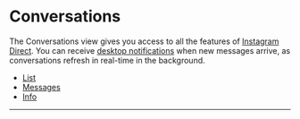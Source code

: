 # Conversations

The Conversations view gives you access to all the features of [Instagram Direct](https://help.instagram.com/400205900081854). You can receive [desktop notifications](/preferences/notifications.md) when new messages arrive, as conversations refresh in real-time in the background.

- [List](/views/conversations/list.md)
- [Messages](/views/conversations/messages.md)
- [Info](/views/conversations/info.md)

<hr />
